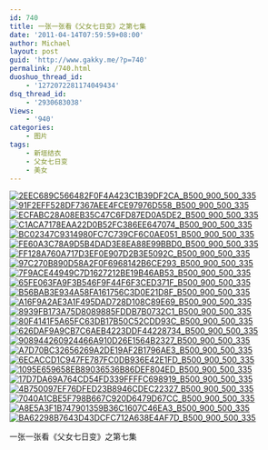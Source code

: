 ```yaml
---
id: 740
title: 一张一张看《父女七日变》之第七集
date: '2011-04-14T07:59:59+08:00'
author: Michael
layout: post
guid: 'http://www.gakky.me/?p=740'
permalink: /740.html
duoshuo_thread_id:
    - '1272072281174049434'
dsq_thread_id:
    - '2930683038'
Views:
    - '940'
categories:
    - 图片
tags:
    - 新垣结衣
    - 父女七日变
    - 美女
---
```


[![2EEC689C566482F0F4A423C1B39DF2CA_B500_900_500_335](http://www.yui-aragaki.org/wp-content/uploads/img/2EEC689C566482F0F4A423C1B39DF2CA_B500_900_500_335.jpeg)](http://www.yui-aragaki.org/wp-content/uploads/img/2EEC689C566482F0F4A423C1B39DF2CA_B1280_1280_530_356.jpeg) [![91F2EFF528DF7367AEE4FCE97976D558_B500_900_500_335](http://www.yui-aragaki.org/wp-content/uploads/img/91F2EFF528DF7367AEE4FCE97976D558_B500_900_500_335.jpeg)](http://www.yui-aragaki.org/wp-content/uploads/img/91F2EFF528DF7367AEE4FCE97976D558_B1280_1280_530_356.jpeg) [![ECFABC28A08EB35C47C6FD87ED0A5DE2_B500_900_500_335](http://www.yui-aragaki.org/wp-content/uploads/img/ECFABC28A08EB35C47C6FD87ED0A5DE2_B500_900_500_335.jpeg)](http://www.yui-aragaki.org/wp-content/uploads/img/ECFABC28A08EB35C47C6FD87ED0A5DE2_B1280_1280_530_356.jpeg) [![C1ACA7178EAA22D0B52FC386EE647074_B500_900_500_335](http://www.yui-aragaki.org/wp-content/uploads/img/C1ACA7178EAA22D0B52FC386EE647074_B500_900_500_335.jpeg)](http://www.yui-aragaki.org/wp-content/uploads/img/C1ACA7178EAA22D0B52FC386EE647074_B1280_1280_530_356.jpeg) [![BC02347C9314980FC7C739CF6C0AE051_B500_900_500_335](http://www.yui-aragaki.org/wp-content/uploads/img/BC02347C9314980FC7C739CF6C0AE051_B500_900_500_335.jpeg)](http://www.yui-aragaki.org/wp-content/uploads/img/BC02347C9314980FC7C739CF6C0AE051_B1280_1280_530_356.jpeg) [![FE60A3C78A9D5B4DAD3E8EA88E99BBD0_B500_900_500_335](http://www.yui-aragaki.org/wp-content/uploads/img/FE60A3C78A9D5B4DAD3E8EA88E99BBD0_B500_900_500_335.jpeg)](http://www.yui-aragaki.org/wp-content/uploads/img/FE60A3C78A9D5B4DAD3E8EA88E99BBD0_B1280_1280_530_356.jpeg) [![FF128A760A717D3EF0E907D2B3E5092C_B500_900_500_335](http://www.yui-aragaki.org/wp-content/uploads/img/FF128A760A717D3EF0E907D2B3E5092C_B500_900_500_335.jpeg)](http://www.yui-aragaki.org/wp-content/uploads/img/FF128A760A717D3EF0E907D2B3E5092C_B1280_1280_530_356.jpeg) [![97C270B890D58A2F0F6968142B6CE293_B500_900_500_335](http://www.yui-aragaki.org/wp-content/uploads/img/97C270B890D58A2F0F6968142B6CE293_B500_900_500_335.jpeg)](http://www.yui-aragaki.org/wp-content/uploads/img/97C270B890D58A2F0F6968142B6CE293_B1280_1280_530_356.jpeg) [![7F9ACE44949C7D1627212BE19B46AB53_B500_900_500_335](http://www.yui-aragaki.org/wp-content/uploads/img/7F9ACE44949C7D1627212BE19B46AB53_B500_900_500_335.jpeg)](http://www.yui-aragaki.org/wp-content/uploads/img/7F9ACE44949C7D1627212BE19B46AB53_B1280_1280_530_356.jpeg) [![65FE063FA9F3B546F9F44F6F3CED371F_B500_900_500_335](http://www.yui-aragaki.org/wp-content/uploads/img/65FE063FA9F3B546F9F44F6F3CED371F_B500_900_500_335.jpeg)](http://www.yui-aragaki.org/wp-content/uploads/img/65FE063FA9F3B546F9F44F6F3CED371F_B1280_1280_530_356.jpeg) [![B56BAB3E934A58FA161756C3D0E21D8F_B500_900_500_335](http://www.yui-aragaki.org/wp-content/uploads/img/B56BAB3E934A58FA161756C3D0E21D8F_B500_900_500_335.jpeg)](http://www.yui-aragaki.org/wp-content/uploads/img/B56BAB3E934A58FA161756C3D0E21D8F_B1280_1280_530_356.jpeg) [![A16F9A2AE3A1F495DAD728D108C89E69_B500_900_500_335](http://www.yui-aragaki.org/wp-content/uploads/img/A16F9A2AE3A1F495DAD728D108C89E69_B500_900_500_335.jpeg)](http://www.yui-aragaki.org/wp-content/uploads/img/A16F9A2AE3A1F495DAD728D108C89E69_B1280_1280_530_356.jpeg) [![8939FB173A75D8089885FDDB7B0732C1_B500_900_500_335](http://www.yui-aragaki.org/wp-content/uploads/img/8939FB173A75D8089885FDDB7B0732C1_B500_900_500_335.jpeg)](http://www.yui-aragaki.org/wp-content/uploads/img/8939FB173A75D8089885FDDB7B0732C1_B1280_1280_530_356.jpeg) [![80F4141F5A65FC63DB17B50C52CDD93C_B500_900_500_335](http://www.yui-aragaki.org/wp-content/uploads/img/80F4141F5A65FC63DB17B50C52CDD93C_B500_900_500_335.jpeg)](http://www.yui-aragaki.org/wp-content/uploads/img/80F4141F5A65FC63DB17B50C52CDD93C_B1280_1280_530_356.jpeg) [![626DAF9A9CB7C6AEB4223DDF44228734_B500_900_500_335](http://www.yui-aragaki.org/wp-content/uploads/img/626DAF9A9CB7C6AEB4223DDF44228734_B500_900_500_335.jpeg)](http://www.yui-aragaki.org/wp-content/uploads/img/626DAF9A9CB7C6AEB4223DDF44228734_B1280_1280_530_356.jpeg) [![908944260924466A910D26E1564B2327_B500_900_500_335](http://www.yui-aragaki.org/wp-content/uploads/img/908944260924466A910D26E1564B2327_B500_900_500_335.jpeg)](http://www.yui-aragaki.org/wp-content/uploads/img/908944260924466A910D26E1564B2327_B1280_1280_530_356.jpeg) [![A7D70BC32656269A2DE19AF2B1796AE3_B500_900_500_335](http://www.yui-aragaki.org/wp-content/uploads/img/A7D70BC32656269A2DE19AF2B1796AE3_B500_900_500_335.jpeg)](http://www.yui-aragaki.org/wp-content/uploads/img/A7D70BC32656269A2DE19AF2B1796AE3_B1280_1280_530_356.jpeg) [![6ECACCD1C947FE787FC0DB936E42E1FD_B500_900_500_335](http://www.yui-aragaki.org/wp-content/uploads/img/6ECACCD1C947FE787FC0DB936E42E1FD_B500_900_500_335.jpeg)](http://www.yui-aragaki.org/wp-content/uploads/img/6ECACCD1C947FE787FC0DB936E42E1FD_B1280_1280_530_356.jpeg) [![1095E659658EB89036536B86DEF804ED_B500_900_500_335](http://www.yui-aragaki.org/wp-content/uploads/img/1095E659658EB89036536B86DEF804ED_B500_900_500_335.jpeg)](http://www.yui-aragaki.org/wp-content/uploads/img/1095E659658EB89036536B86DEF804ED_B1280_1280_530_356.jpeg) [![17D7DA69A764CD54FD339FFFFC698919_B500_900_500_335](http://www.yui-aragaki.org/wp-content/uploads/img/17D7DA69A764CD54FD339FFFFC698919_B500_900_500_335.jpeg)](http://www.yui-aragaki.org/wp-content/uploads/img/17D7DA69A764CD54FD339FFFFC698919_B1280_1280_530_356.jpeg) [![4B750097EF76DFED23B8946CDEC22327_B500_900_500_335](http://www.yui-aragaki.org/wp-content/uploads/img/4B750097EF76DFED23B8946CDEC22327_B500_900_500_335.jpeg)](http://www.yui-aragaki.org/wp-content/uploads/img/4B750097EF76DFED23B8946CDEC22327_B1280_1280_530_356.jpeg) [![7040A1CBE5F798B667C920D6479D67CC_B500_900_500_335](http://www.yui-aragaki.org/wp-content/uploads/img/7040A1CBE5F798B667C920D6479D67CC_B500_900_500_335.jpeg)](http://www.yui-aragaki.org/wp-content/uploads/img/7040A1CBE5F798B667C920D6479D67CC_B1280_1280_530_356.jpeg) [![A8E5A3F1B747901359B36C1607C46EA3_B500_900_500_335](http://www.yui-aragaki.org/wp-content/uploads/img/A8E5A3F1B747901359B36C1607C46EA3_B500_900_500_335.jpeg)](http://www.yui-aragaki.org/wp-content/uploads/img/A8E5A3F1B747901359B36C1607C46EA3_B1280_1280_530_356.jpeg) [![BA62298B7643D43DCFC712A638E4AF7D_B500_900_500_335](http://www.yui-aragaki.org/wp-content/uploads/img/BA62298B7643D43DCFC712A638E4AF7D_B500_900_500_335.jpeg)](http://www.yui-aragaki.org/wp-content/uploads/img/BA62298B7643D43DCFC712A638E4AF7D_B1280_1280_530_356.jpeg)

一张一张看《父女七日变》之第七集